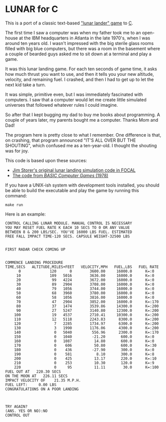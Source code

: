 LUNAR for C
===========

This is a port of a classic text-based ["lunar lander" game][lunarlander] to [C][c].

The first time I saw a computer was when my father took me to an open-house at the IBM headquarters in Atlanta in the late 1970's, when I was around ten years old.  I wasn't impressed with the big sterile glass rooms filled with big blue computers, but there was a room in the basement where a couple of bearded guys asked me to sit down at a terminal and play a game.

It was this lunar landing game.  For each ten seconds of game time, it asks how much thrust you want to use, and then it tells you your new altitude, velocity, and remaining fuel.  I crashed, and then I had to get up to let the next kid take a turn.

It was simple, primitive even, but I was immediately fascinated with computers.  I saw that a computer would let me create little simulated universes that followed whatever rules I could imagine.

So after that I kept bugging my dad to buy me books about programming.  A couple of years later, my parents bought me a computer.  Thanks Mom and Dad!

The program here is pretty close to what I remember.  One difference is that, on crashing, that program announced "IT'S ALL OVER BUT THE SHOUTING", which confused me as a ten-year-old.  I thought the shouting was for joy.

This code is based upon these sources:

* [Jim Storer's original lunar landing simulation code in FOCAL][storer]
* [The code from _BASIC Computer Games_ (1978)][ahl]

If you have a UNIX-ish system with development tools installed, you should be able to build the executable and play the game by running this command:

```
make run
```

Here is an example:

```
CONTROL CALLING LUNAR MODULE. MANUAL CONTROL IS NECESSARY
YOU MAY RESET FUEL RATE K EACH 10 SECS TO 0 OR ANY VALUE
BETWEEN 8 & 200 LBS/SEC. YOU'VE 16000 LBS FUEL. ESTIMATED
FREE FALL IMPACT TIME-120 SECS. CAPSULE WEIGHT-32500 LBS


FIRST RADAR CHECK COMING UP


COMMENCE LANDING PROCEDURE
TIME,SECS   ALTITUDE,MILES+FEET   VELOCITY,MPH   FUEL,LBS   FUEL RATE
      0             120      0        3600.00     16000.0      K=:0
     10             109   5016        3636.00     16000.0      K=:0
     20              99   4224        3672.00     16000.0      K=:0
     30              89   2904        3708.00     16000.0      K=:0
     40              79   1056        3744.00     16000.0      K=:0
     50              68   3960        3780.00     16000.0      K=:0
     60              58   1056        3816.00     16000.0      K=:0
     70              47   2904        3852.00     16000.0      K=:170
     80              37   1474        3539.86     14300.0      K=:200
     90              27   5247        3140.80     12300.0      K=:200
    100              19   4537        2710.41     10300.0      K=:200
    110              12   5118        2243.83      8300.0      K=:200
    120               7   2285        1734.97      6300.0      K=:200
    130               3   1990        1176.06      4300.0      K=:200
    140               0   5040         556.96      2300.0      K=:170
    150               0   1040         -21.20       600.0      K=:0
    160               0   1087          14.80       600.0      K=:0
    170               0    606          50.80       600.0      K=:30
    180               0    436         -27.90       300.0      K=:0
    190               0    581           8.10       300.0      K=:8
    200               0    425          13.17       220.0      K=:10
    210               0    253          10.30       120.0      K=:9
    220               0     95          11.11        30.0      K=:100
FUEL OUT AT   220.30 SECS
ON THE MOON AT   226.11 SECS
IMPACT VELOCITY OF    21.35 M.P.H.
FUEL LEFT:     0.00 LBS
CONGRATULATIONS ON A POOR LANDING



TRY AGAIN?
(ANS. YES OR NO):NO
CONTROL OUT


```

[lunarlander]: https://en.wikipedia.org/wiki/Lunar_Lander_(video_game_genre)#Text_games
[c]: https://en.wikipedia.org/wiki/C_(programming_language)
[storer]: http://www.cs.brandeis.edu/~storer/LunarLander/LunarLander/LunarLanderListing.jpg
[ahl]: https://www.atariarchives.org/basicgames/showpage.php?page=106